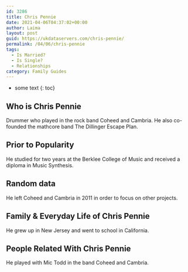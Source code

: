 ```yaml
---
id: 3286
title: Chris Pennie
date: 2021-04-06T04:37:02+00:00
author: Laima
layout: post
guid: https://ukdataservers.com/chris-pennie/
permalink: /04/06/chris-pennie
tags:
  - Is Married?
  - Is Single?
  - Relationships
category: Family Guides
---
```


* some text
{: toc}


## Who is Chris Pennie
                  
                  
                  
Drummer who played in the rock band Coheed and Cambria. He also co-founded the mathcore band The Dillinger Escape Plan.
                  
              
            
              
            
                
                
                
## Prior to Popularity
                  
                  
                  
He studied for two years at the Berklee College of Music and received a diploma in Music Synthesis.
                  
              
            
              
            
                
                
                
## Random data
                  
                  
                  
He left Coheed and Cambria in 2011 in order to focus on other projects.
                  
              
            
              
            
                
                
                
## Family & Everyday Life of Chris Pennie
                  
                  
                  
He grew up in New Jersey and went to school in California.
                  
              
            
              
            
                
                
                
## People Related With Chris Pennie
                  
                  
                  
He played with Mic Todd in the band Coheed and Cambria.
                  
              
            
              
            
                
              
            
              
              
            
            
              
            
          
          
          